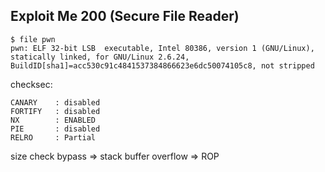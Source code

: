 ## Exploit Me 200 (Secure File Reader)

```
$ file pwn
pwn: ELF 32-bit LSB  executable, Intel 80386, version 1 (GNU/Linux), statically linked, for GNU/Linux 2.6.24, BuildID[sha1]=acc530c91c4841537384866623e6dc50074105c8, not stripped
```
checksec:
```
CANARY    : disabled
FORTIFY   : disabled
NX        : ENABLED
PIE       : disabled
RELRO     : Partial
```

size check bypass => stack buffer overflow => ROP
